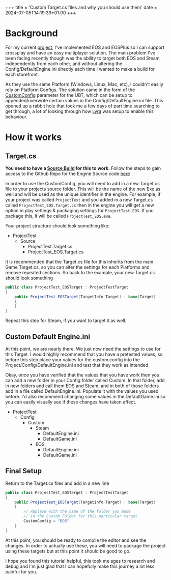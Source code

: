 +++
title = 'Custom Target.cs files and why you should use them'
date = 2024-07-05T14:19:39+01:00
+++

# Background

For my current [project](/_ProfessionalProjects/2024-02-17-CatAndMouse.md), I've implemented EOS and EOSPlus so I can support crossplay and have an easy multiplayer solution. The main problem I've been facing recently though was the ability to target both EOS and Steam independently from each other, and without altering the Config/DefaultEngine.ini directly each time I wanted to make a build for each storefront.

As they use the same Platform (Windows, Linux, Mac, etc), I couldn't easily rely on Platform Configs. The solution came in the form of the [CustomConfig](https://github.com/EpicGames/UnrealEngine/blob/release/Engine/Source/Programs/UnrealBuildTool/Configuration/TargetRules.cs#L817) parameter for the UBT, which can be setup to appended/overwrite certain values in the Config/DefaultEngine.ini file. This opened up a rabbit hole that took me a few days of part time searching to get through, a lot of looking through how [Lyra](https://github.com/EpicGames/UnrealEngine/blob/release/Samples/Games/Lyra) was setup to enable this behaviour. 


# How it works

## Target.cs

**You need to have a [Source Build](https://github.com/EpicGames/UnrealEngine) for this to work.** Follow the steps to gain access to the Github Repo for the Engine Source code [here](https://dev.epicgames.com/documentation/en-us/unreal-engine/building-unreal-engine-from-source?application_version=5.4)

In order to use the CustomConfig, you will need to add in a new Target.cs file to your projects source folder. This will be the name of the new Exe as well and will be used as the unique identifier in the engine. For example, if your project was called `ProjectTest` and you added in a new Target.cs called `ProjectTest_EOS.Target.cs` then in the engine you will get a new option in play settings & packaging settings for `ProjectTest_EOS`. If you package this, it will be called `ProjectTest_EOS.exe`. 

Your project structure should look something like:
- ProjectTest
    - Source
        - ProjectTest.Target.cs
        - ProjectTest_EOS.Target.cs

It is recommended that the Target.cs file for this inherits from the main Game Target.cs, so you can alter the settings for each Platforms and remove repeated sections. So back to the example, your new Target.cs should look something 

``` C#
public class ProjectTest_EOSTarget : ProjectTestTarget
{
	public ProjectTest_EOSTarget(TargetInfo Target) : base(Target)
	{
	}
}
```

Repeat this step for Steam, if you want to target it as well. 


## Custom Default Engine.ini

At this point, we are nearly there. We just now need the settings to use for this Target. I would highly recommend that you have a pretested values, so before this step place your values for the custom config into the Project/Config/DefaultEngine.ini and test that they work as intended. 

Okay, once you have verified that the values that you have work then you can add a new folder in your Config folder called Custom. In that folder, add in new folders and call them EOS and Steam, and in both of those folders add in a file called DefaultEngine.ini. Populate it with the values you used before. I'd also recommend changing some values in the DefaultGame.ini so you can easily visually see if these changes have taken effect. 

- ProjectTest
    - Config    
        - Custom
            - Steam
                - DefaultEngine.ini
                - DefaultGame.ini
            - EOS
                - DefaultEngine.ini
                - DefaultGame.ini


## Final Setup 

Return to the Target.cs files and add in a new line
``` C#
public class ProjectTest_EOSTarget : ProjectTestTarget
{
	public ProjectTest_EOSTarget(TargetInfo Target) : base(Target)
	{
        // Replace with the name of the folder you made 
        // in the Custom Folder for this particular target
        CustomConfig = "EOS"
	}
}
```

At this point, you should be ready to compile the editor and see the changes. In order to actually use these, you will need to package the project using these targets but at this point it should be good to go. 


I hope you found this tutorial helpful, this took me ages to research and debug and I'm just glad that I can hopefully make this journey a lot less painful for you. 
